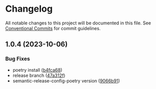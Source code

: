 # Changelog

All notable changes to this project will be documented in this file. See
[Conventional Commits](https://conventionalcommits.org) for commit guidelines.

## 1.0.4 (2023-10-06)


### Bug Fixes

* poetry install ([b4fca68](https://github.com/Karina5005/github-backup/commit/b4fca6849ee0473a942eae5e1190fbdf83b475cb))
* release branch ([47a312f](https://github.com/Karina5005/github-backup/commit/47a312f54942d698cc2c465a90544ba95f0ac43f))
* semantic-release-config-poetry version ([9066b91](https://github.com/Karina5005/github-backup/commit/9066b91957bcc49557170417932ead006c454f78))
